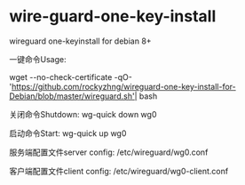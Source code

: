 # wire-guard-one-key-install

wireguard one-keyinstall for debian 8+

一键命令Usage:

wget --no-check-certificate -qO- 'https://github.com/rockyzhng/wireguard-one-key-install-for-Debian/blob/master/wireguard.sh'| bash

关闭命令Shutdown: wg-quick down wg0

启动命令Start: wg-quick up wg0

服务端配置文件server config: /etc/wireguard/wg0.conf

客户端配置文件client config: /etc/wireguard/wg0-client.conf
